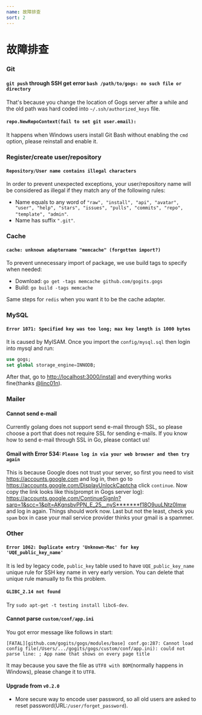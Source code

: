 ```yaml
---
name: 故障排查
sort: 2
---
```


# 故障排查

### Git

#### `git push` through SSH get error `bash /path/to/gogs: no such file or directory`

That's because you change the location of Gogs server after a while and the old path was hard coded into `~/.ssh/authorized_keys` file.

#### `repo.NewRepoContext(fail to set git user.email):`

It happens when Windows users install Git Bash without enabling the `cmd` option, please reinstall and enable it.

### Register/create user/repository

#### `Repository/User name contains illegal characters`

In order to prevent unexpected exceptions, your user/repository name will be considered as illegal if they match any of the following rules: 

- Name equals to any word of `"raw", "install", "api", "avatar", "user", "help", "stars", "issues", "pulls", "commits", "repo", "template", "admin"`.
- Name has suffix `".git"`.

### Cache

#### `cache: unknown adaptername "memcache" (forgotten import?)`

To prevent unnecessary import of package, we use build tags to specify when needed:

- Download: `go get -tags memcache github.com/gogits.gogs`
- Build: `go build -tags memcache`

Same steps for `redis` when you want it to be the cache adapter.

### MySQL

#### `Error 1071: Specified key was too long; max key length is 1000 bytes`

It is caused by MyISAM. Once you import the `config/mysql.sql` then login into mysql and run:

```sql
use gogs;
set global storage_engine=INNODB;
```

After that, go to [http://localhost:3000/install](http://localhost:3000/install) and everything works fine(thanks [@linc01n](https://github.com/linc01n)).

### Mailer

#### Cannot send e-mail

Currently golang does not support send e-mail through SSL, so please choose a port that does not require SSL for sending e-mails. If you know how to send e-mail through SSL in Go, please contact us!

#### Gmail with Error 534: `Please log in via your web browser and then try again`

This is because Google does not trust your server, so first you need to visit https://accounts.google.com and log in, then go to https://accounts.google.com/DisplayUnlockCaptcha click `continue`. Now copy the link looks like this(prompt in Gogs server log): https://accounts.google.com/ContinueSignIn?sarp=1&scc=1&plt=AKgnsbvPPN_E_25__nyS*******f18O9uuLNtz0Imw and log in again. Things should work now. Last but not the least, check you `spam` box in case your mail service provider thinks your gmail is a spammer.

### Other

#### `Error 1062: Duplicate entry 'Unknown-Mac' for key 'UQE_public_key_name'`

It is led by legacy code, `public_key` table used to have `UQE_public_key_name` unique rule for SSH key name in very early version. You can delete that unique rule manually to fix this problem.

#### `GLIBC_2.14 not found`

Try `sudo apt-get -t testing install libc6-dev`.

#### Cannot parse `custom/conf/app.ini`

You got error message like follows in start:

```
[FATAL][github.com/gogits/gogs/modules/base] conf.go:287: Cannot load config file(/Users/.../gogits/gogs/custom/conf/app.ini): could not parse line: ; App name that shows on every page title
```

It may because you save the file as `UTF8 with BOM`(normally happens in Windows), please change it to `UTF8`.

#### Upgrade from `v0.2.0`

- More secure way to encode user password, so all old users are asked to reset password(URL:`/user/forget_password`).
